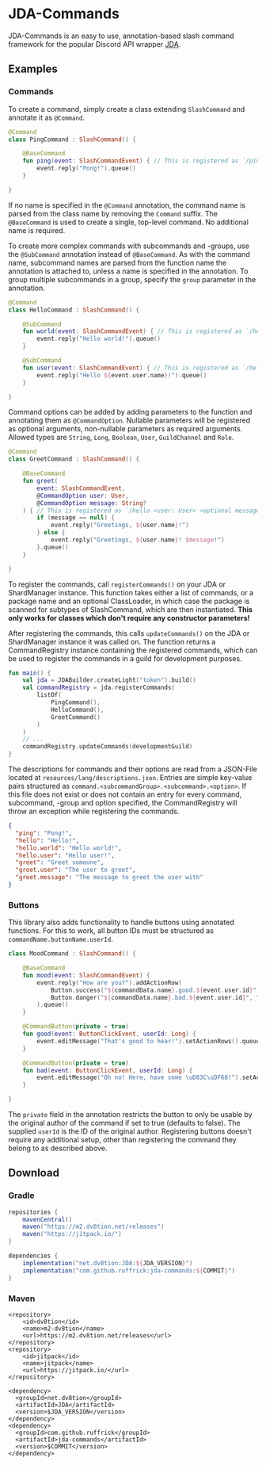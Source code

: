 [1]: https://github.com/DV8FromTheWorld/JDA/

# JDA-Commands

JDA-Commands is an easy to use, annotation-based slash command framework for the popular Discord API wrapper [JDA][1].

## Examples

### Commands

To create a command, simply create a class extending `SlashCommand` and annotate it as `@Command`.

```kotlin
@Command
class PingCommand : SlashCommand() {

    @BaseCommand
    fun ping(event: SlashCommandEvent) { // This is registered as `/ping`
        event.reply("Pong!").queue()
    }

}
```

If no name is specified in the `@Command` annotation, the command name is parsed from the class name by removing the
`Command` suffix. The `@BaseCommand` is used to create a single, top-level command. No additional name is required.

To create more complex commands with subcommands and -groups, use the `@SubCommand` annotation instead of
`@BaseCommand`. As with the command name, subcommand names are parsed from the function name the annotation is attached
to, unless a name is specified in the annotation. To group multiple subcommands in a group, specify the `group`
parameter in the annotation.

```kotlin
@Command
class HelloCommand : SlashCommand() {

    @SubCommand
    fun world(event: SlashCommandEvent) { // This is registered as `/hello world`
        event.reply("Hello world!").queue()
    }

    @SubCommand
    fun user(event: SlashCommandEvent) { // This is registered as `/hello user`
        event.reply("Hello ${event.user.name}!").queue()
    }

}
```

Command options can be added by adding parameters to the function and annotating them as `@CommandOption`. Nullable
parameters will be registered as optional arguments, non-nullable parameters as required arguments. Allowed types are
`String`, `Long`, `Boolean`, `User`, `GuildChannel` and `Role`.

```kotlin
@Command
class GreetCommand : SlashCommand() {

    @BaseCommand
    fun greet(
        event: SlashCommandEvent,
        @CommandOption user: User,
        @CommandOption message: String?
    ) { // This is registered as `/hello <user: User> <optional message: String>`
        if (message == null) {
            event.reply("Greetings, ${user.name}!")
        } else {
            event.reply("Greetings, ${user.name}! $message!")
        }.queue()
    }

}
```

To register the commands, call `registerCommands()` on your JDA or ShardManager instance. This function takes either a
list of commands, or a package name and an optional ClassLoader, in which case the package is scanned for subtypes of
SlashCommand, which are then instantiated. **This only works for classes which don't require any constructor
parameters!**

After registering the commands, this calls `updateCommands()` on the JDA or ShardManager instance it was called on. The
function returns a CommandRegistry instance containing the registered commands, which can be used to register the
commands in a guild for development purposes.

```kotlin
fun main() {
    val jda = JDABuilder.createLight("token").build()
    val commandRegistry = jda.registerCommands(
        listOf(
            PingCommand(),
            HelloCommand(),
            GreetCommand()
        )
    )
    // ...
    commandRegistry.updateCommands(developmentGuild)
}
```

The descriptions for commands and their options are read from a JSON-File located at `resources/lang/descriptions.json`.
Entries are simple key-value pairs structured as `command.<subcommandGroup>.<subcommand>.<option>`. If this file does
not exist or does not contain an entry for every command, subcommand, -group and option specified, the CommandRegistry
will throw an exception while registering the commands.

```json
{
  "ping": "Pong!",
  "hello": "Hello!",
  "hello.world": "Hello world!",
  "hello.user": "Hello user!",
  "greet": "Greet someone",
  "greet.user": "The user to greet",
  "greet.message": "The message to greet the user with"
}
```

### Buttons

This library also adds functionality to handle buttons using annotated functions. For this to work, all button IDs must
be structured as `commandName.buttonName.userId`.

```kotlin
class MoodCommand : SlashCommand() {

    @BaseCommand
    fun mood(event: SlashCommandEvent) {
        event.reply("How are you?").addActionRow(
            Button.success("${commandData.name}.good.${event.user.id}", "Good"),
            Button.danger("${commandData.name}.bad.${event.user.id}", "Bad")
        ).queue()
    }

    @CommandButton(private = true)
    fun good(event: ButtonClickEvent, userId: Long) {
        event.editMessage("That's good to hear!").setActionRows().queue()
    }

    @CommandButton(private = true)
    fun bad(event: ButtonClickEvent, userId: Long) {
        event.editMessage("Oh no! Here, have some \uD83C\uDF68!").setActionRows().queue()
    }

}
```

The `private` field in the annotation restricts the button to only be usable by the original author of the command if
set to true (defaults to false). The supplied `userId` is the ID of the original author. Registering buttons doesn't
require any additional setup, other than registering the command they belong to as described above.

## Download

### Gradle

```gradle
repositories {
    mavenCentral()
    maven("https://m2.dv8tion.net/releases")
    maven("https://jitpack.io/")
}

dependencies {
    implementation("net.dv8tion:JDA:${JDA_VERSION}")
    implementation("com.github.ruffrick:jda-commands:${COMMIT}")
}
```

### Maven

```maven
<repository>
    <id>dv8tion</id>
    <name>m2-dv8tion</name>
    <url>https://m2.dv8tion.net/releases</url>
</repository>
<repository>
    <id>jitpack</id>
    <name>jitpack</name>
    <url>https://jitpack.io/</url>
</repository>
```

```maven
<dependency>
  <groupId>net.dv8tion</groupId>
  <artifactId>JDA</artifactId>
  <version>$JDA_VERSION</version>
</dependency>
<dependency>
  <groupId>com.github.ruffrick</groupId>
  <artifactId>jda-commands</artifactId>
  <version>$COMMIT</version>
</dependency>
```
